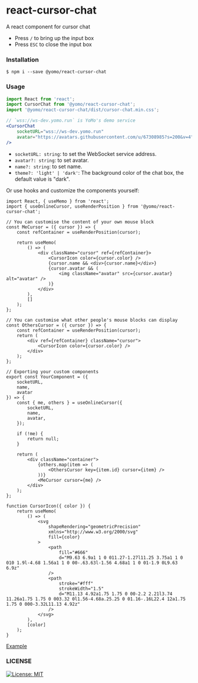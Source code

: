 # react-cursor-chat

A react component for cursor chat

-   Press `/` to bring up the input box
-   Press `ESC` to close the input box

### Installation

```
$ npm i --save @yomo/react-cursor-chat
```

### Usage

```jsx
import React from 'react';
import CursorChat from '@yomo/react-cursor-chat';
import '@yomo/react-cursor-chat/dist/cursor-chat.min.css';

// `wss://ws-dev.yomo.run` is YoMo's demo service
<CursorChat
    socketURL="wss://ws-dev.yomo.run"
    avatar="https://avatars.githubusercontent.com/u/67308985?s=200&v=4"
/>
```

-   `socketURL: string`: to set the WebSocket service address.
-   `avatar?: string`: to set avatar.
-   `name?: string`: to set name.
-   `theme?: 'light' | 'dark'`: The background color of the chat box, the default value is "dark".

Or use hooks and customize the components yourself:

```tsx
import React, { useMemo } from 'react';
import { useOnlineCursor, useRenderPosition } from '@yomo/react-cursor-chat';

// You can customise the content of your own mouse block
const MeCursor = ({ cursor }) => {
    const refContainer = useRenderPosition(cursor);

    return useMemo(
        () => (
            <div className="cursor" ref={refContainer}>
                <CursorIcon color={cursor.color} />
                {cursor.name && <div>{cursor.name}</div>}
                {cursor.avatar && (
                    <img className="avatar" src={cursor.avatar} alt="avatar" />
                )}
            </div>
        ),
        []
    );
};

// You can customise what other people's mouse blocks can display
const OthersCursor = ({ cursor }) => {
    const refContainer = useRenderPosition(cursor);
    return (
        <div ref={refContainer} className="cursor">
            <CursorIcon color={cursor.color} />
        </div>
    );
};

// Exporting your custom components
export const YourComponent = ({
    socketURL,
    name,
    avatar
}) => {
    const { me, others } = useOnlineCursor({
        socketURL,
        name,
        avatar,
    });

    if (!me) {
        return null;
    }

    return (
        <div className="container">
            {others.map(item => (
                <OthersCursor key={item.id} cursor={item} />
            ))}
            <MeCursor cursor={me} />
        </div>
    );
};

function CursorIcon({ color }) {
    return useMemo(
        () => (
            <svg
                shapeRendering="geometricPrecision"
                xmlns="http://www.w3.org/2000/svg"
                fill={color}
            >
                <path
                    fill="#666"
                    d="M9.63 6.9a1 1 0 011.27-1.27l11.25 3.75a1 1 0 010 1.9l-4.68 1.56a1 1 0 00-.63.63l-1.56 4.68a1 1 0 01-1.9 0L9.63 6.9z"
                />
                <path
                    stroke="#fff"
                    strokeWidth="1.5"
                    d="M11.13 4.92a1.75 1.75 0 00-2.2 2.21l3.74 11.26a1.75 1.75 0 003.32 0l1.56-4.68a.25.25 0 01.16-.16L22.4 12a1.75 1.75 0 000-3.32L11.13 4.92z"
                />
            </svg>
        ),
        [color]
    );
}
```

[Example](https://github.com/osdodo/cursor-chat/example)

### LICENSE

<a href="/LICENSE" target="_blank">
    <img alt="License: MIT" src="https://img.shields.io/badge/License-MIT-blue.svg" />
</a>
